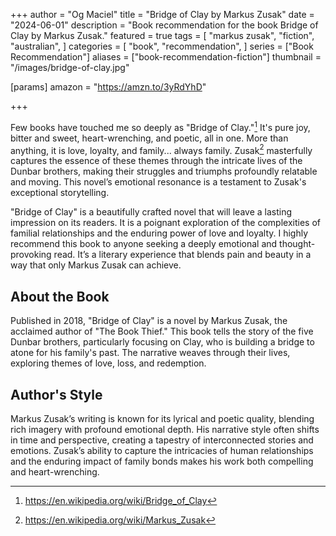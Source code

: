 +++
author = "Og Maciel"
title = "Bridge of Clay by Markus Zusak"
date = "2024-06-01"
description = "Book recommendation for the book Bridge of Clay by Markus Zusak."
featured = true
tags = [
    "markus zusak",
    "fiction",
    "australian",
]
categories = [
    "book",
    "recommendation",
]
series = ["Book Recommendation"]
aliases = ["book-recommendation-fiction"]
thumbnail = "/images/bridge-of-clay.jpg"

[params]
    amazon = "https://amzn.to/3yRdYhD"

+++

Few books have touched me so deeply as "Bridge of Clay."[^1] It's pure joy, bitter and sweet, heart-wrenching, and poetic, all in one. More than anything, it is love, loyalty, and family... always family. Zusak[^2] masterfully captures the essence of these themes through the intricate lives of the Dunbar brothers, making their struggles and triumphs profoundly relatable and moving. This novel’s emotional resonance is a testament to Zusak's exceptional storytelling.

"Bridge of Clay" is a beautifully crafted novel that will leave a lasting impression on its readers. It is a poignant exploration of the complexities of familial relationships and the enduring power of love and loyalty. I highly recommend this book to anyone seeking a deeply emotional and thought-provoking read. It’s a literary experience that blends pain and beauty in a way that only Markus Zusak can achieve.
<!--more-->

## About the Book

Published in 2018, "Bridge of Clay" is a novel by Markus Zusak, the acclaimed author of "The Book Thief." This book tells the story of the five Dunbar brothers, particularly focusing on Clay, who is building a bridge to atone for his family's past. The narrative weaves through their lives, exploring themes of love, loss, and redemption.

## Author's Style

Markus Zusak’s writing is known for its lyrical and poetic quality, blending rich imagery with profound emotional depth. His narrative style often shifts in time and perspective, creating a tapestry of interconnected stories and emotions. Zusak’s ability to capture the intricacies of human relationships and the enduring impact of family bonds makes his work both compelling and heart-wrenching.

[^1]: https://en.wikipedia.org/wiki/Bridge_of_Clay
[^2]: https://en.wikipedia.org/wiki/Markus_Zusak
